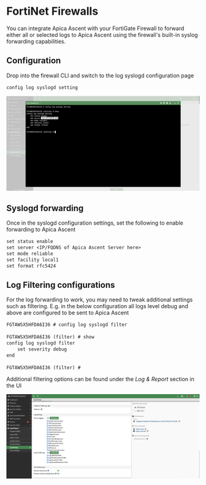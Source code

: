 # FortiNet Firewalls

You can integrate Apica Ascent with your FortiGate Firewall to forward either all or selected logs to Apica Ascent using the firewall's built-in syslog forwarding capabilities.

## Configuration

Drop into the firewall CLI and switch to the log syslogd configuration page

```
config log syslogd setting
```

![Fortigate Firewall configuration](<../../.gitbook/assets/Screen Shot 2022-05-30 at 11.02.18 AM.png>)

## Syslogd forwarding

Once in the syslogd configuration settings, set the following to enable forwarding to Apica Ascent

```
set status enable
set server <IP/FQDNS of Apica Ascent Server here>
set mode reliable
set facility local1
set format rfc5424
```

## Log Filtering configurations

For the log forwarding to work, you may need to tweak additional settings such as filtering. E.g. in the below configuration all logs level debug and above are configured to be sent to Apica Ascent

```
FGTAWSX5HFDA6I36 # config log syslogd filter

FGTAWSX5HFDA6I36 (filter) # show
config log syslogd filter
    set severity debug
end

FGTAWSX5HFDA6I36 (filter) # 
```

Additional filtering options can be found under the _Log & Report_ section in the UI

![](<../../.gitbook/assets/Screen Shot 2022-05-30 at 11.12.11 AM.png>)
